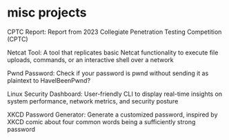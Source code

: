 # misc projects

CPTC Report: Report from 2023 Collegiate Penetration Testing Competition (CPTC)

Netcat Tool: A tool that replicates basic Netcat functionality to execute file uploads, commands, or an interactive shell over a network

Pwnd Password: Check if your password is pwnd without sending it as plaintext to HaveIBeenPwnd?

Linux Security Dashboard: User-friendly CLI to display real-time insights on system performance, network metrics, and security posture 

XKCD Password Generator: Generate a customized password, inspired by XKCD comic about four common words being a sufficiently strong password
